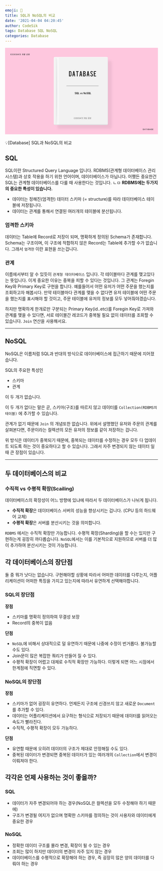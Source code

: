 ```yaml
---
emoji: 🧢
title: SQL과 NoSQL의 비교
date: '2021-04-04 04:20:45'
author: CodeSik
tags: Database SQL NoSQL
categories: Database
---
```


![썸네일](./database_sql_vs_nosql.jpg)

<p class="callout"> 💡[Database] SQL과 NoSQL의 비교</p>

## SQL

SQL이란 Structured Query Language 입니다. RDBMS(관계형 데이터베이스 관리 시스템)과 상호 작용을 하기 위한 언어이며, 데이터베이스가 아닙니다. 어쨌든 중요한건 SQL는 관계형 데이터베이스를 다룰 때 사용한다는 것입니다.
ㄴㅁ
**RDBMS에는 두가지의 중요한 특성이 있습니다.**

- 데이터는 정해진(엄격한) 데이터 스키마 (= structure)를 따라 데이터베이스 테이블에 저장됩니다.
- 데이터는 관계를 통해서 연결된 여러개의 테이블에 분산됩니다.

### 엄격한 스키마

데이터는 Table에 Record로 저장이 되며, 명확하게 정의된 Schema가 존재합니다. Schema는 구조이며, 이 구조에 적합하지 않은 Record는 Table에 추가할 수가 없습니다. 그래서 `엄격한` 이란 표현을 쓰는겁니다.

### 관계

이름에서부터 알 수 있듯이 `관계형 데이터베이스` 입니다. 각 테이블마다 관계를 맺고있다는 뜻입니다. 이게 중요한 이유는 중복을 피할 수 있다는 것입니다. 그 관계는 Foregin Key와 Primary Key로 구현을 합니다. 예를들어서 어떤 유저가 어떤 주문을 했는지를 조회하고자 해봅시다. 만약 테이블마다 관계를 맺을 수 없다면 유저 테이블에 어떤 주문을 했는지를 표시해야 할 것이고, 주문 테이블에 유저의 정보를 모두 넣어줘야겠습니다.

하지만 명확하게 한개로만 구분되는 Primary Key(id..etc)를 Foregin Key로 가져와 관계를 맺을 수 있다면, 서로 테이블간 레코드가 중복될 필요 없이 데이터를 조회할 수 있습니다. `Join` 연산을 사용해서요.

---

## NoSQL

NoSQL은 이름처럼 SQL과 반대의 방식으로 데이터베이스에 접근하기 때문에 지어졌습니다.

SQL의 주요한 특성인

- 스키마
- 관계

이 두 개가 없습니다.

이 두 개가 없다는 말은 곧, 스키마(구조)를 따르지 않고 데이터를 `Collection(RDBMS의 테이블)` 에 추가할 수 있습니다.

관계가 없기 때문에 `Join` 의 개념또한 없습니다. 위에서 설명했던 유저와 주문의 관계를 살펴본다면, 주문이라는 컬렉션의 모든 유저의 정보를 같이 저장하는 겁니다.

위 방식은 데이터가 중복되기 때문에, 중복되는 데이터를 수정하는 경우 모두 다 업데이트 되도록 하는 것이 중요하다고 할 수 있습니다. 그래서 자주 변경되지 않는 데이터 일 때 큰 장점이 있습니다.

---

## 두 데이터베이스의 비교

### 수직적 vs 수평적 확장(Scailing)

데이터베이스의 확장성이 어느 방향에 있냐에 따라서 두 데이터베이스가 나뉘게 됩니다.

- **수직적 확장**은 데이터베이스 서버의 성능을 향상시키는 겁니다. (CPU 등의 하드웨어 교체)
- **수평적 확장**은 서버를 분산시키는 것을 의미합니다.

`RDBMS` 에서는 수직적 확장만 가능합니다. 수평적 확장(Sharding)을 할 수는 있지만 구현하는게 굉장히 까다롭습니다. `NoSQL`에서는 이를 기본적으로 지원하므로 서버를 더 많이 추가하여 분산시키는 것이 가능합니다.

## 각 데이터베이스의 장단점

둘 중 뭐가 낫다는 없습니다. 구현해야할 상황에 따라서 어떠한 데이터를 다루는지, 어플리케이션이 어떠한 특징을 가지고 있는지에 따라서 유연하게 선택해야합니다.

### SQL의 장단점

**장점**

- 스키마를 명확히 정의하여 무결성 보장
- Record의 중복이 없음

**단점**

- `NoSQL`에 비해서 상대적으로 덜 유연하기 때문에 나중에 수정이 번거롭다. 불가능할 수도 있다.
- Join문이 많은 복잡한 쿼리가 만들어 질 수 있다.
- 수평적 확장이 어렵고 대체로 수직적 확장만 가능하다. 이렇게 되면 어느 시점에서 한계점에 직면할 수 있다.

### NoSQL의 장단점

**장점**

- 스키마가 없어 굉장히 유연하다. 언제든지 구조에 신경쓰지 않고 새로운 `Document` 를 추가할 수 있다.
- 데이터는 어플리케이션에서 요구하는 형식으로 저장되기 때문에 데이터를 읽어오는 속도가 빨라진다.
- 수직적, 수평적 확장이 모두 가능하다.

**단점**

- 유연함 때문에 오히려 데이터의 구조가 제대로 안정해질 수도 있다.
- 중복된 데이터가 변경되면 중복된 데이터가 있는 여러개의 `Collection`에서 변경이 이뤄져야 한다.

## 각각은 언제 사용하는 것이 좋을까?

### SQL

- 데이터가 자주 변경되어야 하는 경우(NoSQL은 컬렉션을 모두 수정해야 하기 때문에)
- 구조가 변경될 여지가 없으며 명확한 스키마를 정의하는 것이 사용자와 데이터에게 중요한 경우

### NoSQL

- 정확한 데이터 구조를 몰라 변경, 확장이 될 수 있는 경우
- 조회는 많이 하지만 데이터의 변경이 자주 있지 않는 경우
- 데이터베이스를 수평적으로 확장해야 하는 경우, 즉 굉장히 많은 양의 데이터를 다뤄야 하는 경우


```toc
```
